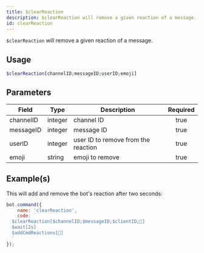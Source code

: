 ```yaml
---
title: $clearReaction
description: $clearReaction will remove a given reaction of a message.
id: clearReaction
---
```


`$clearReaction` will remove a given reaction of a message.

## Usage

```php
$clearReaction[channelID;messageID;userID;emoji]
```

## Parameters

| Field     | Type    | Description                         | Required |
|-----------|---------|-------------------------------------|:--------:|
| channelID | integer | channel ID                          |   true   |
| messageID | integer | message ID                          |   true   |
| userID    | integer | user ID to remove from the reaction |   true   |
| emoji     | string  | emoji to remove                     |   true   |

## Example(s)

This will add and remove the bot's reaction after two seconds:

```javascript
bot.command({
    name: 'clearReaction',
    code: `
  $clearReaction[$channelID;$messageID;$clientID;🥱]
  $wait[2s]
  $addCmdReactions[🥱]
  `
});
```
